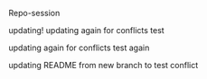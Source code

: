 Repo-session

updating!
updating again for conflicts test

updating again for conflicts test again

updating README from new branch to test conflict

